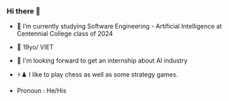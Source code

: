 ### Hi there 👋



- 🔭 I’m currently studying Software Engineering - Artificial Intelligence at Centennial College class of 2024
- 🌱 19yo/ VIET 
- :satellite: I'm looking forward to get an internship about AI industry

- ⚡♟️  I like to play chess as well as some strategy games.
- Pronoun : He/His



